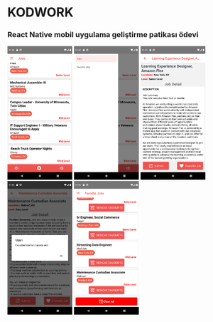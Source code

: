 # KODWORK

### React Native mobil uygulama geliştirme patikası ödevi

<div>
<img src="./src/assets/screenshots/1.png" height="300" />
<img src="./src/assets/screenshots/2.png" height="300" />
<img src="./src/assets/screenshots/3.png" height="300" />
</div>
<div>
<img src="./src/assets/screenshots/4.png" height="300" />
<img src="./src/assets/screenshots/5.png" height="300" />
</div>
